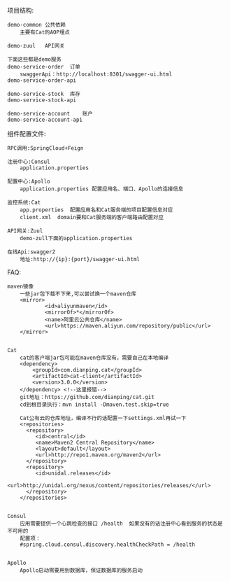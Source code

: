 项目结构:

	demo-common	公共依赖
		主要有Cat的AOP埋点
	
	demo-zuul	API网关
		
	下面这些都是demo服务
	demo-service-order	订单
		swaggerApi：http://localhost:8301/swagger-ui.html  
	demo-service-order-api

	demo-service-stock	库存
	demo-service-stock-api
	
	demo-service-account	账户
	demo-service-account-api

组件配置文件:

	RPC调用:SpringCloud+Feign
	
	注册中心:Consul
		application.properties
		
	配置中心:Apollo
		application.properties 配置应用名、端口、Apollo的连接信息
		
	监控系统:Cat
		app.properties	配置应用名和Cat服务端的项目配置信息对应
		client.xml	domain要和Cat服务端的客户端路由配置对应
		
	API网关:Zuul
		demo-zull下面的application.properties
	
	在线Api:swagger2
		地址:http://{ip}:{port}/swagger-ui.html
	
FAQ:
	
	maven镜像
		一些jar包下载不下来,可以尝试换一个maven仓库
		<mirror>
		    	<id>aliyunmaven</id>
		    	<mirrorOf>*</mirrorOf>
		    	<name>阿里云公共仓库</name>
		    	<url>https://maven.aliyun.com/repository/public</url>
		</mirror>
	
	
	Cat
		cat的客户端jar包可能在maven仓库没有，需要自己在本地编译
		<dependency>
			<groupId>com.dianping.cat</groupId>
			<artifactId>cat-client</artifactId>
			<version>3.0.0</version>
		</dependency> <!--这里报错-->
		git地址：https://github.com/dianping/cat.git
		cd到根目录执行：mvn install -Dmaven.test.skip=true
				
		Cat公有云的仓库地址，编译不行的话配置一下settings.xml再试一下
		<repositories>
		  <repository>
		     <id>central</id>
		     <name>Maven2 Central Repository</name>
		     <layout>default</layout>
		     <url>http://repo1.maven.org/maven2</url>
		  </repository>
		  <repository>
		     <id>unidal.releases</id>
		     <url>http://unidal.org/nexus/content/repositories/releases/</url>
		  </repository>
		</repositories>
	
	
	Consul
		应用需要提供一个心跳检查的接口 /health  如果没有的话注册中心看到服务的状态是不可用的
		配置项：
		#spring.cloud.consul.discovery.healthCheckPath = /health
	
	
	Apollo
		Apollo启动需要用到数据库，保证数据库的服务启动
		
	